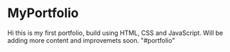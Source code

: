 # MyPortfolio
Hi this is my first portfolio, build using HTML, CSS and JavaScript. Will be adding more content and improvemets soon.
"#portfolio" 
